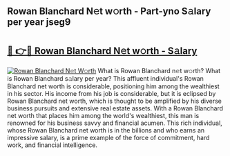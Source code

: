 ## Rowan Blanchard N𝚎t w𝚘rth - Part-yno S𝚊lary per year jseg9

# <h2><a href="http://gc28db.nevu.top/?p=Rowan+Blanchard">🔗 👉🔴 Rowan Blanchard N𝚎t w𝚘rth - S𝚊lary</a></h2>

[![Rowan Blanchard N𝚎t W𝚘rth](https://i.imgur.com/Oavwk0R.jpeg)](http://gc28db.nevu.top/?p=Rowan+Blanchard)
What is Rowan Blanchard n𝚎t w𝚘rth? What is Rowan Blanchard s𝚊lary per year?
This affluent individual's Rowan Blanchard net worth is considerable, positioning him among the wealthiest in his sector. His income from his job is considerable, but it is eclipsed by Rowan Blanchard net worth, which is thought to be amplified by his diverse business pursuits and extensive real estate assets. With a Rowan Blanchard net worth that places him among the world's wealthiest, this man is renowned for his business savvy and financial acumen. This rich individual, whose Rowan Blanchard net worth is in the billions and who earns an impressive salary, is a prime example of the force of commitment, hard work, and financial intelligence.
